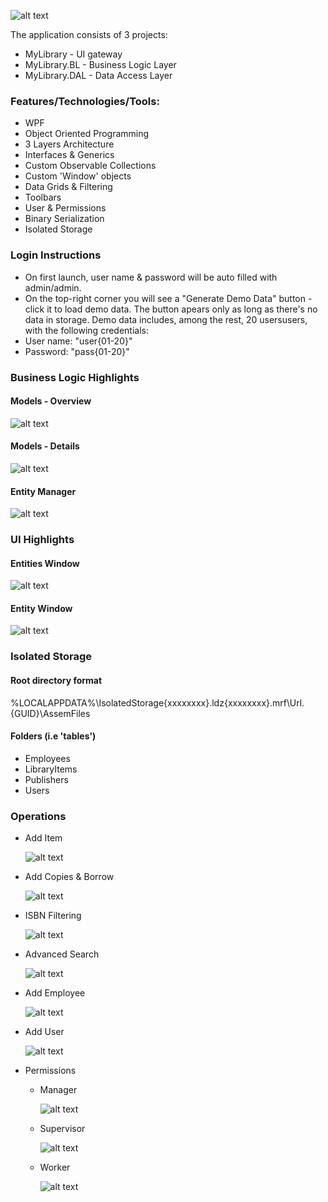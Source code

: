 ![alt text](https://github.com/PrisonerM13/MyLibrary/blob/master/gif/Filtering.gif "Filtering")

The application consists of 3 projects:
+ MyLibrary - UI gateway
+ MyLibrary.BL - Business Logic Layer
+ MyLibrary.DAL - Data Access Layer

### Features/Technologies/Tools:
+ WPF
+ Object Oriented Programming
+ 3 Layers Architecture
+ Interfaces & Generics
+ Custom Observable Collections
+ Custom 'Window' objects
+ Data Grids & Filtering
+ Toolbars
+ User & Permissions
+ Binary Serialization
+ Isolated Storage

### Login Instructions
+ On first launch, user name & password will be auto filled with admin/admin.
+ On the top-right corner you will see a "Generate Demo Data" button - click it to load demo data. The button apears only as long as there's no data in storage. Demo data includes, among the rest, 20 usersusers, with the following credentials:
+ User name: "user{01-20}"
+ Password: "pass{01-20}"

### Business Logic Highlights
#### Models - Overview
![alt text](https://github.com/PrisonerM13/MyLibrary/blob/master/images/ModelsOverview.png "Models Overview")

#### Models - Details
![alt text](https://github.com/PrisonerM13/MyLibrary/blob/master/images/ModelsDetails.png "Models Details")

#### Entity Manager
![alt text](https://github.com/PrisonerM13/MyLibrary/blob/master/images/EntityManager.png "Entity Manager")

### UI Highlights
#### Entities Window
![alt text](https://github.com/PrisonerM13/MyLibrary/blob/master/images/EntitiesWindow.png "Entities Window")

#### Entity Window
![alt text](https://github.com/PrisonerM13/MyLibrary/blob/master/images/EntityWindow.png "Entity Window")

### Isolated Storage
#### Root directory format
%LOCALAPPDATA%\IsolatedStorage\{xxxxxxxx}.ldz\{xxxxxxxx}.mrf\Url.{GUID}\AssemFiles
		
#### Folders (i.e 'tables')
+ Employees
+ LibraryItems
+ Publishers
+ Users

### Operations

+ Add Item
		
	![alt text](https://github.com/PrisonerM13/MyLibrary/blob/master/gif/AddItem.gif "Add Item")

+ Add Copies & Borrow
		
	![alt text](https://github.com/PrisonerM13/MyLibrary/blob/master/gif/AddCopiesAndBorrow.gif "Add Copies And Borrow")

+ ISBN Filtering
		
	![alt text](https://github.com/PrisonerM13/MyLibrary/blob/master/gif/ISBNFiltering.gif "ISBN Filtering")

+ Advanced Search
		
	![alt text](https://github.com/PrisonerM13/MyLibrary/blob/master/gif/AdvancedSearch.gif "Advanced Search")

+ Add Employee
		
	![alt text](https://github.com/PrisonerM13/MyLibrary/blob/master/gif/AddEmployee.gif "Add Employee")

+ Add User
		
	![alt text](https://github.com/PrisonerM13/MyLibrary/blob/master/gif/AddUser.gif "Add User")

+ Permissions
	+ Manager
		
		![alt text](https://github.com/PrisonerM13/MyLibrary/blob/master/gif/ManagerPermissions.gif "Manager Permissions")

	+ Supervisor
		
		![alt text](https://github.com/PrisonerM13/MyLibrary/blob/master/gif/SupervisorPermissions.gif "Supervisor Permissions")

	+ Worker
		
		![alt text](https://github.com/PrisonerM13/MyLibrary/blob/master/gif/WorkerPermissions.gif "Worker Permissions")
